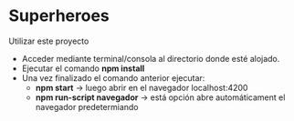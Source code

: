 # Superheroes

Utilizar este proyecto
* Acceder mediante terminal/consola al directorio donde esté alojado.
* Ejecutar el comando <b>npm install</b>
* Una vez finalizado el comando anterior ejecutar:
    * <b>npm start</b> -> luego abrir en el navegador localhost:4200
    * <b>npm run-script navegador</b> -> está opción abre automáticament el navegador predetermiando
